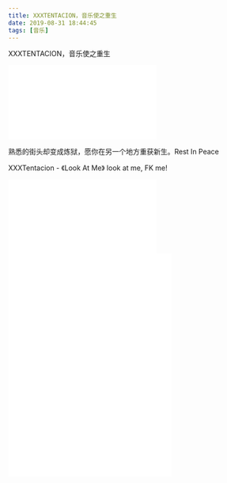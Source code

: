 ```yaml
---
title: XXXTENTACION，音乐使之重生
date: 2019-08-31 18:44:45
tags: [音乐]
---
```


XXXTENTACION，音乐使之重生
<!--more-->

<iframe src="//player.bilibili.com/player.html?aid=56015687&cid=97913257&page=1" scrolling="no" border="0" frameborder="no" framespacing="0" allowfullscreen="true"> </iframe>

熟悉的街头却变成炼狱，愿你在另一个地方重获新生。Rest In Peace

XXXTentacion - 《Look At Me》
look at me, FK me!

<iframe src="//player.bilibili.com/player.html?aid=19563684&cid=31901784&page=1" scrolling="no" border="0" frameborder="no" framespacing="0" allowfullscreen="true"> </iframe>


<iframe frameborder="no" border="0" marginwidth="0" marginheight="0" width=330 height=450 src="//music.163.com/outchain/player?type=0&id=2966459451&auto=1&height=430"></iframe>




